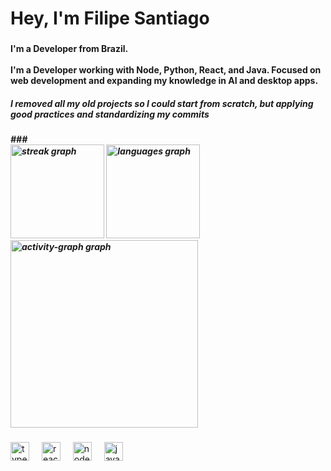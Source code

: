 <h1 align="left">Hey, I'm Filipe Santiago</h1>

###

<h4 align="left">I'm a Developer from Brazil.<br><br>I'm a Developer working with Node, Python, React, and Java. Focused on web development and expanding my knowledge in AI and desktop apps.</h4>
<h5>I removed all my old projects so I could start from scratch, but applying good practices and standardizing my commits<h5/>
###

<div align="left">
  <img src="https://streak-stats.demolab.com?user=SantiaGhou&locale=en&mode=daily&theme=gotham&hide_border=false&border_radius=5&order=3" height="150" alt="streak graph"  />
    <img src="https://github-readme-stats.vercel.app/api/top-langs?username=SantiaGhou&locale=en&hide_title=false&layout=compact&card_width=320&langs_count=5&theme=gotham&hide_border=false&order=2" height="150" alt="languages graph"  />
  <img src="https://github-readme-activity-graph.vercel.app/graph?username=SantiaGhou&radius=16&theme=github-dark&area=true&order=5" height="300" alt="activity-graph graph"  />
</div>

###


<div align="left">
  <img src="https://cdn.jsdelivr.net/gh/devicons/devicon/icons/typescript/typescript-plain.svg" height="30" alt="typescript logo"  />
  <img width="12" />
  <img src="https://cdn.jsdelivr.net/gh/devicons/devicon/icons/react/react-original.svg" height="30" alt="react logo"  />
  <img width="12" />
  <img src="https://cdn.jsdelivr.net/gh/devicons/devicon/icons/nodejs/nodejs-original.svg" height="30" alt="nodejs logo"  />
  <img width="12" />
  <img src="https://cdn.jsdelivr.net/gh/devicons/devicon/icons/java/java-original.svg" height="30" alt="java logo"  />
</div>

###
